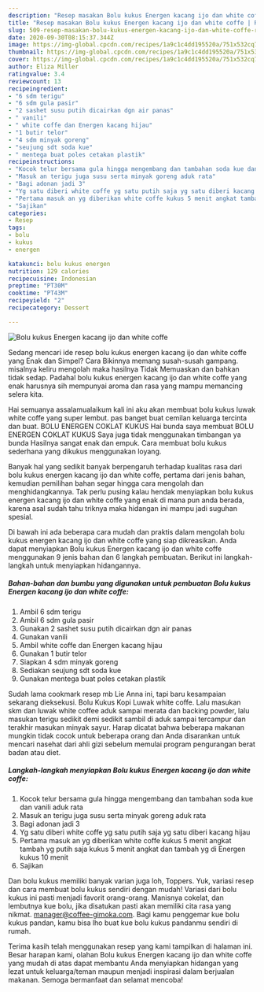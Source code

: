 ```yaml
---
description: "Resep masakan Bolu kukus Energen kacang ijo dan white coffe | Resep Bumbu Bolu kukus Energen kacang ijo dan white coffe Yang Enak dan Simpel"
title: "Resep masakan Bolu kukus Energen kacang ijo dan white coffe | Resep Bumbu Bolu kukus Energen kacang ijo dan white coffe Yang Enak dan Simpel"
slug: 509-resep-masakan-bolu-kukus-energen-kacang-ijo-dan-white-coffe-resep-bumbu-bolu-kukus-energen-kacang-ijo-dan-white-coffe-yang-enak-dan-simpel
date: 2020-09-30T08:15:37.344Z
image: https://img-global.cpcdn.com/recipes/1a9c1c4dd195520a/751x532cq70/bolu-kukus-energen-kacang-ijo-dan-white-coffe-foto-resep-utama.jpg
thumbnail: https://img-global.cpcdn.com/recipes/1a9c1c4dd195520a/751x532cq70/bolu-kukus-energen-kacang-ijo-dan-white-coffe-foto-resep-utama.jpg
cover: https://img-global.cpcdn.com/recipes/1a9c1c4dd195520a/751x532cq70/bolu-kukus-energen-kacang-ijo-dan-white-coffe-foto-resep-utama.jpg
author: Eliza Miller
ratingvalue: 3.4
reviewcount: 13
recipeingredient:
- "6 sdm terigu"
- "6 sdm gula pasir"
- "2 sashet susu putih dicairkan dgn air panas"
- " vanili"
- " white coffe dan Energen kacang hijau"
- "1 butir telor"
- "4 sdm minyak goreng"
- "seujung sdt soda kue"
- " mentega buat poles cetakan plastik"
recipeinstructions:
- "Kocok telur bersama gula hingga mengembang dan tambahan soda kue dan vanili aduk rata"
- "Masuk an terigu juga susu serta minyak goreng aduk rata"
- "Bagi adonan jadi 3"
- "Yg satu diberi white coffe yg satu putih saja yg satu diberi kacang hijau"
- "Pertama masuk an yg diberikan white coffe kukus 5 menit angkat tambah yg putih saja kukus 5 menit angkat dan tambah yg di Energen kukus 10 menit"
- "Sajikan"
categories:
- Resep
tags:
- bolu
- kukus
- energen

katakunci: bolu kukus energen 
nutrition: 129 calories
recipecuisine: Indonesian
preptime: "PT30M"
cooktime: "PT43M"
recipeyield: "2"
recipecategory: Dessert

---
```



![Bolu kukus Energen kacang ijo dan white coffe](https://img-global.cpcdn.com/recipes/1a9c1c4dd195520a/751x532cq70/bolu-kukus-energen-kacang-ijo-dan-white-coffe-foto-resep-utama.jpg)

Sedang mencari ide resep bolu kukus energen kacang ijo dan white coffe yang Enak dan Simpel? Cara Bikinnya memang susah-susah gampang. misalnya keliru mengolah maka hasilnya Tidak Memuaskan dan bahkan tidak sedap. Padahal bolu kukus energen kacang ijo dan white coffe yang enak harusnya sih mempunyai aroma dan rasa yang mampu memancing selera kita.

Hai semuanya assalamualaikum kali ini aku akan membuat bolu kukus luwak white coffe yang super lembut. pas banget buat cemilan keluarga tercinta dan buat. BOLU ENERGEN COKLAT KUKUS Hai bunda saya membuat BOLU ENERGEN COKLAT KUKUS Saya juga tidak menggunakan timbangan ya bunda Hasilnya sangat enak dan empuk. Cara membuat bolu kukus sederhana yang dikukus menggunakan loyang.

Banyak hal yang sedikit banyak berpengaruh terhadap kualitas rasa dari bolu kukus energen kacang ijo dan white coffe, pertama dari jenis bahan, kemudian pemilihan bahan segar hingga cara mengolah dan menghidangkannya. Tak perlu pusing kalau hendak menyiapkan bolu kukus energen kacang ijo dan white coffe yang enak di mana pun anda berada, karena asal sudah tahu triknya maka hidangan ini mampu jadi suguhan spesial.


Di bawah ini ada beberapa cara mudah dan praktis dalam mengolah bolu kukus energen kacang ijo dan white coffe yang siap dikreasikan. Anda dapat menyiapkan Bolu kukus Energen kacang ijo dan white coffe menggunakan 9 jenis bahan dan 6 langkah pembuatan. Berikut ini langkah-langkah untuk menyiapkan hidangannya.

<!--inarticleads1-->

##### Bahan-bahan dan bumbu yang digunakan untuk pembuatan Bolu kukus Energen kacang ijo dan white coffe:

1. Ambil 6 sdm terigu
1. Ambil 6 sdm gula pasir
1. Gunakan 2 sashet susu putih dicairkan dgn air panas
1. Gunakan  vanili
1. Ambil  white coffe dan Energen kacang hijau
1. Gunakan 1 butir telor
1. Siapkan 4 sdm minyak goreng
1. Sediakan seujung sdt soda kue
1. Gunakan  mentega buat poles cetakan plastik


Sudah lama cookmark resep mb Lie Anna ini, tapi baru kesampaian sekarang dieksekusi. Bolu Kukus Kopi Luwak white coffe. Lalu masukan skm dan luwak white coffee aduk sampai merata dan backing powder, lalu masukan terigu sedikit demi sedikit sambil di aduk sampai tercampur dan terakhir masukan minyak sayur. Harap dicatat bahwa beberapa makanan mungkin tidak cocok untuk beberapa orang dan Anda disarankan untuk mencari nasehat dari ahli gizi sebelum memulai program pengurangan berat badan atau diet. 

<!--inarticleads2-->

##### Langkah-langkah menyiapkan Bolu kukus Energen kacang ijo dan white coffe:

1. Kocok telur bersama gula hingga mengembang dan tambahan soda kue dan vanili aduk rata
1. Masuk an terigu juga susu serta minyak goreng aduk rata
1. Bagi adonan jadi 3
1. Yg satu diberi white coffe yg satu putih saja yg satu diberi kacang hijau
1. Pertama masuk an yg diberikan white coffe kukus 5 menit angkat tambah yg putih saja kukus 5 menit angkat dan tambah yg di Energen kukus 10 menit
1. Sajikan


Dan bolu kukus memiliki banyak varian juga loh, Toppers. Yuk, variasi resep dan cara membuat bolu kukus sendiri dengan mudah! Variasi dari bolu kukus ini pasti menjadi favorit orang-orang. Manisnya cokelat, dan lembutnya kue bolu, jika disatukan pasti akan memiliki cita rasa yang nikmat. manager@coffee-gimoka.com. Bagi kamu penggemar kue bolu kukus pandan, kamu bisa lho buat kue bolu kukus pandanmu sendiri di rumah. 

Terima kasih telah menggunakan resep yang kami tampilkan di halaman ini. Besar harapan kami, olahan Bolu kukus Energen kacang ijo dan white coffe yang mudah di atas dapat membantu Anda menyiapkan hidangan yang lezat untuk keluarga/teman maupun menjadi inspirasi dalam berjualan makanan. Semoga bermanfaat dan selamat mencoba!
